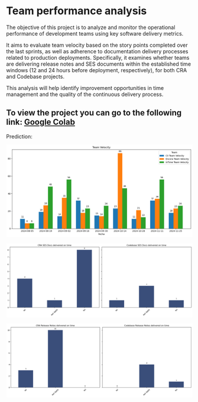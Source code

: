 # Team performance analysis
The objective of this project is to analyze and monitor the operational performance of development teams using key software delivery metrics. 

It aims to evaluate team velocity based on the story points completed over the last sprints, as well as adherence to documentation delivery processes related to production deployments. Specifically, it examines whether teams are delivering release notes and SES documents within the established time windows (12 and 24 hours before deployment, respectively), for both CRA and Codebase projects. 

This analysis will help identify improvement opportunities in time management and the quality of the continuous delivery process.

## To view the project you can go to the following link: [Google Colab](https://colab.research.google.com/drive/1DLEm3ElrXzhEJh6AK7E5f0QhgR9_K1Bt?hl=es#scrollTo=5dde658f-b7e5-4fe3-a0cb-e4ca57659249)

Prediction:

![Team_velocity](/team_performance_analysis/Team%20velocity.png)

![Docs_delivered_on_time](/team_performance_analysis/Docs%20delivred%20on%20time.png)

![Release_notes_delivered_on_time](/team_performance_analysis/Release%20notes%20delivered%20on%20time.png)
